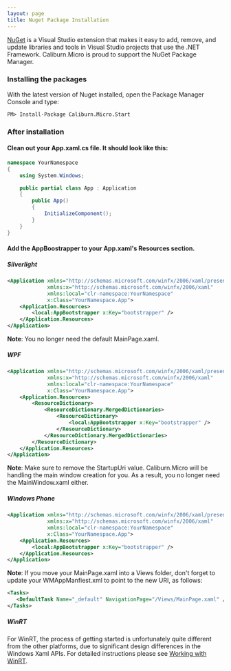 ```yaml
---
layout: page
title: Nuget Package Installation
---
```


[NuGet][nuget] is a Visual Studio extension that makes it easy to add, remove, and update libraries and tools in Visual Studio projects that use the .NET Framework. Caliburn.Micro is proud to support the NuGet Package Manager.

### Installing the packages

With the latest version of Nuget installed, open the Package Manager Console and type:

```
PM> Install-Package Caliburn.Micro.Start
```

### After installation

#### Clean out your App.xaml.cs file. It should look like this:

``` csharp
namespace YourNamespace
{
    using System.Windows;

    public partial class App : Application
    {
        public App()
        {
            InitializeComponent();
        }
    }
}
```

#### Add the AppBoostrapper to your App.xaml's Resources section.

##### Silverlight

``` xml
<Application xmlns="http://schemas.microsoft.com/winfx/2006/xaml/presentation"
             xmlns:x="http://schemas.microsoft.com/winfx/2006/xaml"
             xmlns:local="clr-namespace:YourNamespace"
             x:Class="YourNamespace.App">
    <Application.Resources>
        <local:AppBootstrapper x:Key="bootstrapper" />
    </Application.Resources>
</Application>
```

**Note**: You no longer need the default MainPage.xaml.

##### WPF

``` xml
<Application xmlns="http://schemas.microsoft.com/winfx/2006/xaml/presentation"
             xmlns:x="http://schemas.microsoft.com/winfx/2006/xaml"
             xmlns:local="clr-namespace:YourNamespace"
             x:Class="YourNamespace.App">
    <Application.Resources>
        <ResourceDictionary>
            <ResourceDictionary.MergedDictionaries>
                <ResourceDictionary>
                    <local:AppBootstrapper x:Key="bootstrapper" />
                </ResourceDictionary>
            </ResourceDictionary.MergedDictionaries>
        </ResourceDictionary>
    </Application.Resources>
</Application>
```

**Note**: Make sure to remove the StartupUri value. Caliburn.Micro will be handling the main window creation for you. As a result, you no longer need the MainWindow.xaml either.

##### Windows Phone

``` xml
<Application xmlns="http://schemas.microsoft.com/winfx/2006/xaml/presentation"
             xmlns:x="http://schemas.microsoft.com/winfx/2006/xaml"
             xmlns:local="clr-namespace:YourNamespace"
             x:Class="YourNamespace.App">
    <Application.Resources>
        <local:AppBootstrapper x:Key="bootstrapper" />
    </Application.Resources>
</Application>
```

**Note**: If you move your MainPage.xaml into a Views folder, don't forget to update your WMAppManfiest.xml to point to the new URI, as follows:

``` xml
<Tasks>
   <DefaultTask Name="_default" NavigationPage="/Views/MainPage.xaml" />
</Tasks>
```

##### WinRT
For WinRT, the process of getting started is unfortunately quite different from the other platforms, due to significant design differences in the Windows Xaml APIs. For detailed instructions please see [Working with WinRT](./windows-runtime).

[nuget]: http://www.nuget.org/
